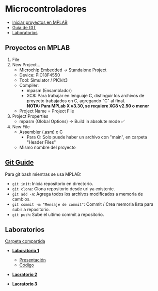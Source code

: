 # Microcontroladores

* [Iniciar proyectos en MPLAB](#proyectos-en-mplab)
* [Guía de GIT](#git-guide)
* [Laboratorios](#laboratorios)

## Proyectos en MPLAB

1. File
2. New Project...
   - Microchip Embedded &#8594; Standalone Project
   - Device: PIC18F4550
   - Tool: Simulator / PICkit3
   - Compiler:
     - mpasm (Ensamblador)
     - XC8: Para trabajar en lenguaje C, distinguir los archivos de proyecto trabajados en C, agregando "C" al final.  
       **NOTA: Para MPLab X v3.30, se requiere XC8 v2.50 o menor** <!--HostID: 8c16456dc0bb-->
   - Project Name = Project File
3. Project Properties
   - mpasm (Global Options) &#8594; Build in absolute mode :white_check_mark:
4. New File
   - Assembler (.asm) o C
        - Para C: Solo puede haber un archivo con "main", en carpeta "Header Files"
   - Mismo nombre del proyecto

## [Git Guide](https://github.com/git-guides)

Para git bash mientras se usa MPLAB:

* `git init`: Inicia repositorio en directorio.
* `git clone`: Clona repositorio desde url ya existente.
* `git add -A`: Agrega todos los archivos modificados a memoria de cambios.
* `git commit -m "Mensaje de commit"`: Commit / Crea memoria lista para subir a repositorio.
* `git push`: Sube el ultimo commit a repositorio.

## Laboratorios

[Carpeta compartida](https://drive.google.com/drive/folders/1e3D2eaxxBDkjEKisnG7sA9y9QmNVdCeo?usp=sharing)

* [**Laboratorio 1**](/Guias/Lab01.pdf)
     - [Presentación](https://docs.google.com/presentation/d/1keYl6i42yLfYA7a7t1YOM0G9IK62Owfi/edit?usp=sharing&ouid=100165221574825375189&rtpof=true&sd=true)
     - [Código](/Lab1.X/Lab1.asm)
 
* [**Laoratorio 2**](/Guias)
* [**Laoratorio 3**](/Guias)
